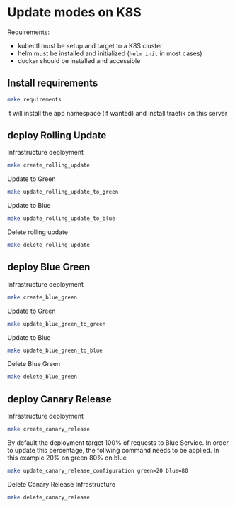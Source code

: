# Update modes on K8S

Requirements:
- kubectl must be setup and target to a K8S cluster
- helm must be installed and initialized (`helm init` in most cases)
- docker should be installed and accessible

## Install requirements
```bash
make requirements
```

it will install the app namespace (if wanted) and install traefik on this server

## deploy Rolling Update
Infrastructure deployment
```bash
make create_rolling_update
```

Update to Green
```bash
make update_rolling_update_to_green
```


Update to Blue
```bash
make update_rolling_update_to_blue
```
Delete rolling update

```bash
make delete_rolling_update
```


## deploy Blue Green
Infrastructure deployment
```bash
make create_blue_green
```

Update to Green
```bash
make update_blue_green_to_green
```


Update to Blue
```bash
make update_blue_green_to_blue
```
Delete Blue Green

```bash
make delete_blue_green
```

## deploy Canary Release
Infrastructure deployment
```bash
make create_canary_release
```

By default the deployment target 100% of requests to Blue Service. In order to update this percentage, the follwing command needs to be applied. In this example 20% on green 80% on blue
```bash
make update_canary_release_configuration green=20 blue=80
```

Delete Canary Release Infrastructure

```bash
make delete_canary_release
```